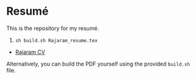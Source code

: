 # Resumé

This is the repository for my resumé.

1. `sh build.sh Rajaram_resume.tex`

* [Rajaram CV](Rajaram_resume.pdf)

Alternatively, you can build the PDF yourself using the provided `build.sh` file.
